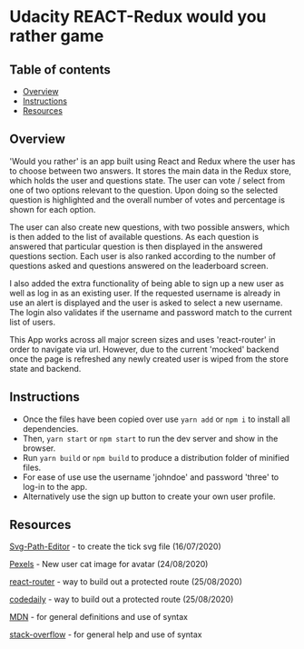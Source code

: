 # Udacity REACT-Redux would you rather game
 
## Table of contents
 
* [Overview](#overview)
* [Instructions](#instructions)
* [Resources](#resources)
 
## Overview
 
'Would you rather' is an app built using React and Redux where the user has to choose between two answers. It stores the main data in the Redux store, which holds the user and questions state. The user can vote / select from one of two options relevant to the question. Upon doing so the selected question is highlighted and the overall number of votes and percentage is shown for each option.
 
The user can also create new questions, with two possible answers, which is then added to the list of available questions. As each question is answered that particular question is then displayed in the answered questions section. Each user is also ranked according to the number of questions asked and questions answered on the leaderboard screen.
 
I also added the extra functionality of being able to sign up a new user as well as log in as an existing user. If the requested username is already in use an alert is displayed and the user is asked to select a new username. The login also validates if the username and password match to the current list of users.
 
This App works across all major screen sizes and uses 'react-router' in order to navigate via url. However, due to the current 'mocked' backend once the page is refreshed any newly created user is wiped from the store state and backend.
 
 
## Instructions
 
* Once the files have been copied over use `yarn add` or `npm i` to install all dependencies.
* Then, `yarn start` or `npm start` to run the dev server and show in the browser.
* Run `yarn build` or `npm build` to produce a distribution folder of minified files.
* For ease of use use the username 'johndoe' and password 'three' to log-in to the app.
* Alternatively use the sign up button to create your own user profile.
 
 
## Resources
 
[Svg-Path-Editor](https://yqnn.github.io/svg-path-editor/) - to create the tick svg file (16/07/2020)

[Pexels](https://www.pexels.com/photo/yawning-cat-1576193/) - New user cat image for avatar (24/08/2020)

[react-router](https://reactrouter.com/web/example/auth-workflow) - way to build out a protected route (25/08/2020)

[codedaily](https://codedaily.io/tutorials/49/Create-a-ProtectedRoute-for-Logged-In-Users-with-Route-Redirect-and-a-Render-Prop-in-React-Router) - way to build out a protected route (25/08/2020)

[MDN](https://developer.mozilla.org/en-US/) - for general definitions and use of syntax

[stack-overflow](https://stackoverflow.com/) - for general help and use of syntax